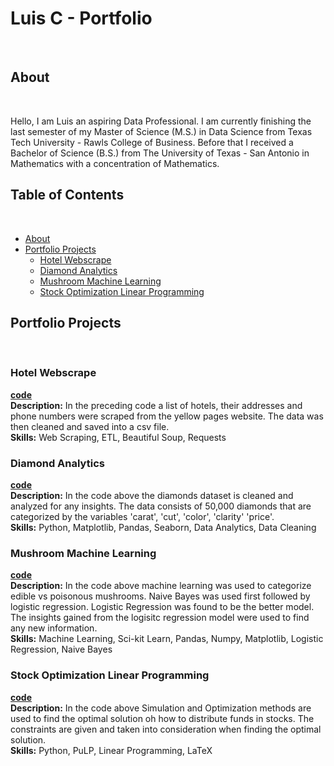# Luis C - Portfolio
<br>

## About
<br>

Hello, I am Luis an aspiring Data Professional. I am currently finishing the last semester of my Master of Science (M.S.) in Data Science from Texas Tech University - Rawls College of Business.
Before that I received a Bachelor of Science (B.S.) from The University of Texas - San Antonio in Mathematics with a concentration of Mathematics. 
<br>



## Table of Contents
<br>

- [About](https://github.com/LACLanthony/Portfolio/edit/main/README.md#about)
- [Portfolio Projects](https://github.com/LACLanthony/Portfolio/edit/main/README.md#portfolio-projects)
     + [Hotel Webscrape](https://github.com/LACLanthony/Portfolio/blob/main/README.md#hotel-webscrape)
     + [Diamond Analytics](https://github.com/LACLanthony/diamonds/blob/main/diamonds.ipynb)
     + [Mushroom Machine Learning](https://github.com/LACLanthony/Portfolio/blob/main/README.md#mushroom-machine-learning)
     + [Stock Optimization Linear Programming](https://github.com/LACLanthony/Portfolio#stock-optimization-linear-programming)


## Portfolio Projects
<br>

### Hotel Webscrape
**[code](https://github.com/LACLanthony/hotel_webscrape/blob/main/hotel.ipynb)** <br>
**Description:** In the preceding code a list of hotels, their addresses and phone numbers were scraped from the yellow pages website. The data was then cleaned and saved into a csv file.<br>
**Skills:** Web Scraping, ETL, Beautiful Soup, Requests 

### Diamond Analytics 
**[code](https://github.com/LACLanthony/diamonds/blob/main/diamonds.ipynb)** <br>
**Description:** In the code above the diamonds dataset is cleaned and analyzed for any insights. The data consists of 50,000 diamonds that are categorized by the variables 'carat', 'cut', 'color', 'clarity' 'price'.  <br>
**Skills:** Python, Matplotlib, Pandas, Seaborn, Data Analytics, Data Cleaning

### Mushroom Machine Learning
**[code](https://github.com/LACLanthony/mushroom_machine_learning/blob/main/mushrooms.ipynb)** <br>
**Description:** In the code above machine learning was used to categorize edible vs poisonous mushrooms. Naive Bayes was used first followed by logistic regression. Logistic Regression was found to be the better model. The insights gained from the logisitc regression model were used to find any new information.<br>
**Skills:** Machine Learning, Sci-kit Learn, Pandas, Numpy, Matplotlib, Logistic Regression, Naive Bayes

### Stock Optimization Linear Programming 
**[code](https://github.com/LACLanthony/Stocks_Linear_Programming/blob/main/stocks.ipynb)** <br>
**Description:** In the code above Simulation and Optimization methods are used to find the optimal solution oh how to distribute funds in stocks. The constraints are given and taken into consideration when finding the optimal solution. <br>
**Skills:** Python, PuLP, Linear Programming, LaTeX


